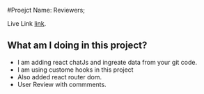 #Proejct Name: Reviewers;

Live Link [link](https://github.com/facebook/create-react-app).

## What am I doing in this project?

- I am adding react chatJs and ingreate data from your git code.
- I am using custome hooks in this project
- Also added react router dom.
- User Review with commments.
